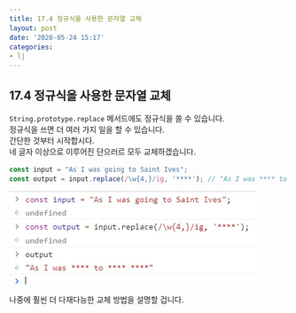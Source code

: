 ```yaml
---
title: 17.4 정규식을 사용한 문자열 교체
layout: post
date: '2020-05-24 15:17'
categories:
- lj
---
```


## 17.4 정규식을 사용한 문자열 교체

`String.prototype.replace` 메서드에도 정규식을 쓸 수 있습니다.  
정규식을 쓰면 더 여러 가지 일을 할 수 있습니다.  
간단한 것부터 시작합시다.  
네 글자 이상으로 이루어진 단으러르 모두 교체하겠습니다.

```javascript
const input = "As I was going to Saint Ives";
const output = input.replace(/\w{4,}/ig, '****'); // "As I was **** to **** ****"
```

![](/static/img/learningjs/image156.jpg)

나중에 훨씬 더 다재다능한 교체 방법을 설명할 겁니다.